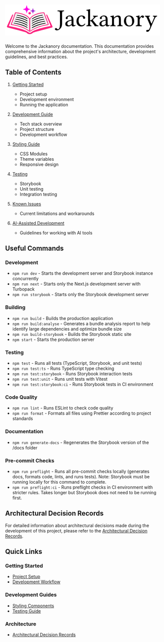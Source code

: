 # ![Jackanory Logo](./images/jackanory-text-logo.png)

Welcome to the Jackanory documentation. This documentation provides comprehensive information about the project's architecture, development guidelines, and best practices.

## Table of Contents

1. [Getting Started](./getting-started.md)
   - Project setup
   - Development environment
   - Running the application

2. [Development Guide](./development-guide.md)
   - Tech stack overview
   - Project structure
   - Development workflow

3. [Styling Guide](./styling-guide.md)
   - CSS Modules
   - Theme variables
   - Responsive design

4. [Testing](./testing.md)
   - Storybook
   - Unit testing
   - Integration testing

5. [Known Issues](./known-issues.md)
   - Current limitations and workarounds

6. [AI-Assisted Development](./ai-assisted-development.md)
   - Guidelines for working with AI tools

## Useful Commands

### Development

- `npm run dev` - Starts the development server and Storybook instance concurrently
- `npm run next` - Starts only the Next.js development server with Turbopack
- `npm run storybook` - Starts only the Storybook development server

### Building

- `npm run build` - Builds the production application
- `npm run build:analyse` - Generates a bundle analysis report to help identify large dependencies and optimize bundle size
- `npm run build-storybook` - Builds the Storybook static site
- `npm start` - Starts the production server

### Testing

- `npm test` - Runs all tests (TypeScript, Storybook, and unit tests)
- `npm run test:ts` - Runs TypeScript type checking
- `npm run test:storybook` - Runs Storybook interaction tests
- `npm run test:unit` - Runs unit tests with Vitest
- `npm run test:storybook:ci` - Runs Storybook tests in CI environment

### Code Quality

- `npm run lint` - Runs ESLint to check code quality
- `npm run format` - Formats all files using Prettier according to project standards

### Documentation

- `npm run generate-docs` - Regenerates the Storybook version of the /docs folder

### Pre-commit Checks

- `npm run preflight` - Runs all pre-commit checks locally (generates docs, formats code, lints, and runs tests). Note: Storybook must be running locally for this command to complete.
- `npm run preflight:ci` - Runs preflight checks in CI environment with stricter rules. Takes longer but Storybook does not need to be running first.

## Architectural Decision Records

For detailed information about architectural decisions made during the development of this project, please refer to the [Architectural Decision Records](./architectural-decisions/).

## Quick Links

### Getting Started

- [Project Setup](./getting-started.md#project-setup)
- [Development Workflow](./development-guide.md#development-workflow)

### Development Guides

- [Styling Components](./styling-guide.md#scss-modules)
- [Testing Guide](./testing.md)

### Architecture

- [Architectural Decision Records](./architectural-decision-records/)
